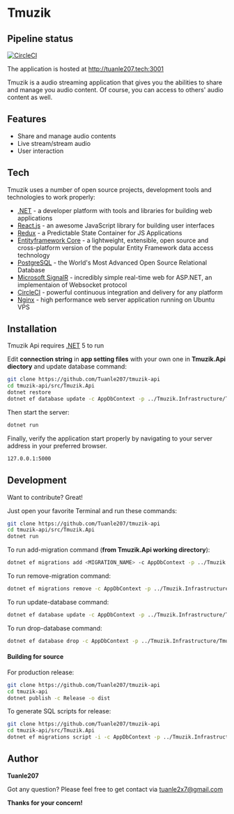 # Tmuzik
## Pipeline status
[![CircleCI](https://circleci.com/gh/circleci/circleci-docs.svg?style=shield)](https://app.circleci.com/pipelines/github/Tuanle207/tmuzik-api?branch=master)

The application is hosted at http://tuanle207.tech:3001

Tmuzik is a audio streaming application that gives you the abilities to share and manage you audio content. Of course, you can access to others' audio content as well.

## Features

- Share and manage audio contents
- Live stream/stream audio
- User interaction

## Tech

Tmuzik uses a number of open source projects, development tools and technologies to work properly:

- [.NET] - a developer platform with tools and libraries for building web applications
- [React.js] - an awesome JavaScript library for building user interfaces
- [Redux] - a Predictable State Container for JS Applications
- [Entityframework Core] - a lightweight, extensible, open source and cross-platform version of the popular Entity Framework data access technology
- [PostgreSQL] - the World's Most Advanced Open Source Relational Database
- [Microsoft SignalR] - incredibly simple real-time web for ASP.NET, an implementaion of Websocket protocol
- [CircleCI] - powerful continuous integration and delivery for any platform
- [Nginx] - high performance web server application running on Ubuntu VPS

## Installation

Tmuzik Api requires [.NET] 5  to run

Edit **connection string** in **app setting files** with your own one in **Tmuzik.Api diectory** and update database command:
```sh
git clone https://github.com/Tuanle207/tmuzik-api
cd tmuzik-api/src/Tmuzik.Api
dotnet restore
dotnet ef database update -c AppDbContext -p ../Tmuzik.Infrastructure/Tmuzik.Infrastructure.csproj
```
Then start the server:
```sh
dotnet run
```

Finally, verify the application start properly by navigating to your server address in
your preferred browser.

```sh
127.0.0.1:5000
```

## Development

Want to contribute? Great!

Just open your favorite Terminal and run these commands:
```sh
git clone https://github.com/Tuanle207/tmuzik-api
cd tmuzik-api/src/Tmuzik.Api
dotnet run
```

To run add-migration command (**from Tmuzik.Api working directory**):
```sh
dotnet ef migrations add <MIGRATION_NAME> -c AppDbContext -p ../Tmuzik.Infrastructure/Tmuzik.Infrastructure.csproj -o ../Tmuzik.Infrastructure/Data/Migrations
```

To run remove-migration command:
```sh
dotnet ef migrations remove -c AppDbContext -p ../Tmuzik.Infrastructure/Tmuzik.Infrastructure.csproj -o ../Tmuzik.Infrastructure/Data/Migrations
```

To run update-database command:
```sh
dotnet ef database update -c AppDbContext -p ../Tmuzik.Infrastructure/Tmuzik.Infrastructure.csproj
```

To run drop-database command:
```sh
dotnet ef database drop -c AppDbContext -p ../Tmuzik.Infrastructure/Tmuzik.Infrastructure.csproj
```

#### Building for source

For production release:

```sh
git clone https://github.com/Tuanle207/tmuzik-api
cd tmuzik-api
dotnet publish -c Release -o dist
```

To generate SQL scripts for release:
```sh
git clone https://github.com/Tuanle207/tmuzik-api
cd tmuzik-api/src/Tmuzik.Api
dotnet ef migrations script -i -c AppDbContext -p ../Tmuzik.Infrastructure/Tmuzik.Infrastructure.csproj -o ../../dist/migrations_script.sql
```
## Author

**Tuanle207**

Got any question? Please feel free to get contact via tuanle2x7@gmail.com

**Thanks for your concern!**


   [.NET]: <https://dotnet.microsoft.com/>
   [React.js]: <https://reactjs.org/>
   [Redux]: <https://redux.js.org/>
   [Entityframework Core]: <https://docs.microsoft.com/en-us/ef/core/>
   [PostgreSQL]: <https://www.postgresql.org/>
   [Microsoft SignalR]: <https://dotnet.microsoft.com/apps/aspnet/signalr>
   [CircleCi]: <https://circleci.com/>
   [Nginx]: <https://www.nginx.com/>
